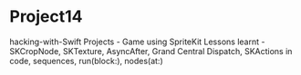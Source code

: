 # Project14
hacking-with-Swift Projects - Game using SpriteKit
Lessons learnt - SKCropNode, SKTexture, AsyncAfter, Grand Central Dispatch, SKActions in code, sequences, run(block:), nodes(at:)


